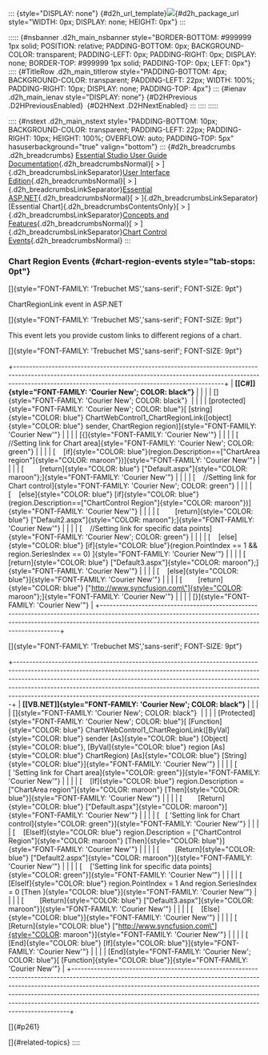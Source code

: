 ::: {style="DISPLAY: none"}
[](ms-xhelp:///?Id=d2h_url_template){#d2h_url_template}![](!package_url!){#d2h_package_url style="WIDTH: 0px; DISPLAY: none; HEIGHT: 0px"}
:::

::::: {#nsbanner .d2h_main_nsbanner style="BORDER-BOTTOM: #999999 1px solid; POSITION: relative; PADDING-BOTTOM: 0px; BACKGROUND-COLOR: transparent; PADDING-LEFT: 0px; PADDING-RIGHT: 0px; DISPLAY: none; BORDER-TOP: #999999 1px solid; PADDING-TOP: 0px; LEFT: 0px"}
:::: {#TitleRow .d2h_main_titlerow style="PADDING-BOTTOM: 4px; BACKGROUND-COLOR: transparent; PADDING-LEFT: 22px; WIDTH: 100%; PADDING-RIGHT: 10px; DISPLAY: none; PADDING-TOP: 4px"}
::: {#ienav .d2h_main_ienav style="DISPLAY: none"}
[](ms-xhelp:///?Id=69ad2b74-df24-4822-8776-7f14f9c4d84a){#D2HPrevious .D2HPreviousEnabled}  [](ms-xhelp:///?Id=fc2e8173-6140-4f74-ba47-999700947df5){#D2HNext .D2HNextEnabled}
:::
::::
:::::

:::: {#nstext .d2h_main_nstext style="PADDING-BOTTOM: 10px; BACKGROUND-COLOR: transparent; PADDING-LEFT: 22px; PADDING-RIGHT: 10px; HEIGHT: 100%; OVERFLOW: auto; PADDING-TOP: 5px" hasuserbackground="true" valign="bottom"}
::: {#d2h_breadcrumbs .d2h_breadcrumbs}
[Essential Studio User Guide Documentation](ms-xhelp:///?Id=12457748-09e3-4d74-a240-8e049cedf030){.d2h_breadcrumbsNormal}[ \> ]{.d2h_breadcrumbsLinkSeparator}[User Interface Edition](ms-xhelp:///?Id=c29296b7-531c-413b-a0ec-488ca1f7f669){.d2h_breadcrumbsNormal}[ \> ]{.d2h_breadcrumbsLinkSeparator}[Essential ASP.NET](ms-xhelp:///?Id=25c35330-c127-4dad-9a92-ed79dc7261a6){.d2h_breadcrumbsNormal}[ \> ]{.d2h_breadcrumbsLinkSeparator}[Essential Chart]{.d2h_breadcrumbsContentsOnly}[ \> ]{.d2h_breadcrumbsLinkSeparator}[Concepts and Features](ms-xhelp:///?Id=100687ce-82f2-4424-9d16-0949ea76cf15){.d2h_breadcrumbsNormal}[ \> ]{.d2h_breadcrumbsLinkSeparator}[Chart Control Events](ms-xhelp:///?Id=69ad2b74-df24-4822-8776-7f14f9c4d84a){.d2h_breadcrumbsNormal}
:::

### Chart Region Events {#chart-region-events style="tab-stops: 0pt"}

[]{style="FONT-FAMILY: 'Trebuchet MS','sans-serif'; FONT-SIZE: 9pt"} 

ChartRegionLink event in ASP.NET

[]{style="FONT-FAMILY: 'Trebuchet MS','sans-serif'; FONT-SIZE: 9pt"} 

This event lets you provide custom links to different regions of a chart.

[]{style="FONT-FAMILY: 'Trebuchet MS','sans-serif'; FONT-SIZE: 9pt"} 

+-----------------------------------------------------------------------------------------------------------------------------------------------------------------------------------------------------------------------------+
| **[\[C#\]]{style="FONT-FAMILY: 'Courier New'; COLOR: black"}**                                                                                                                                                              |
|                                                                                                                                                                                                                             |
| []{style="FONT-FAMILY: 'Courier New'; COLOR: black"}                                                                                                                                                                        |
|                                                                                                                                                                                                                             |
| [protected]{style="FONT-FAMILY: 'Courier New'; COLOR: blue"}[ [string]{style="COLOR: blue"} ChartWebControl1_ChartRegionLink([object]{style="COLOR: blue"} sender, ChartRegion region)]{style="FONT-FAMILY: 'Courier New'"} |
|                                                                                                                                                                                                                             |
| [{]{style="FONT-FAMILY: 'Courier New'"}                                                                                                                                                                                     |
|                                                                                                                                                                                                                             |
| [    //Setting link for Chart area]{style="FONT-FAMILY: 'Courier New'; COLOR: green"}                                                                                                                                       |
|                                                                                                                                                                                                                             |
| [    [if]{style="COLOR: blue"}(region.Description==[\"ChartArea region\"]{style="COLOR: maroon"})]{style="FONT-FAMILY: 'Courier New'"}                                                                                      |
|                                                                                                                                                                                                                             |
| [        [return]{style="COLOR: blue"} [\"Default.aspx\"]{style="COLOR: maroon"};]{style="FONT-FAMILY: 'Courier New'"}                                                                                                      |
|                                                                                                                                                                                                                             |
| [    //Setting link for Chart control]{style="FONT-FAMILY: 'Courier New'; COLOR: green"}                                                                                                                                    |
|                                                                                                                                                                                                                             |
| [    [else]{style="COLOR: blue"} [if]{style="COLOR: blue"}(region.Description==[\"ChartControl Region\"]{style="COLOR: maroon"})]{style="FONT-FAMILY: 'Courier New'"}                                                       |
|                                                                                                                                                                                                                             |
| [        [return]{style="COLOR: blue"} [\"Default2.aspx\"]{style="COLOR: maroon"};]{style="FONT-FAMILY: 'Courier New'"}                                                                                                     |
|                                                                                                                                                                                                                             |
| [    //Setting link for specific data points]{style="FONT-FAMILY: 'Courier New'; COLOR: green"}                                                                                                                             |
|                                                                                                                                                                                                                             |
| [    [else]{style="COLOR: blue"} [if]{style="COLOR: blue"}(region.PointIndex == 1 && region.SeriesIndex == 0) ]{style="FONT-FAMILY: 'Courier New'"}                                                                         |
|                                                                                                                                                                                                                             |
| [        [return]{style="COLOR: blue"} [\"Default3.aspx\"]{style="COLOR: maroon"};]{style="FONT-FAMILY: 'Courier New'"}                                                                                                     |
|                                                                                                                                                                                                                             |
| [    [else]{style="COLOR: blue"}]{style="FONT-FAMILY: 'Courier New'"}                                                                                                                                                       |
|                                                                                                                                                                                                                             |
| [        [return]{style="COLOR: blue"} [\"http://www.syncfusion.com\"]{style="COLOR: maroon"};]{style="FONT-FAMILY: 'Courier New'"}                                                                                         |
|                                                                                                                                                                                                                             |
| [}]{style="FONT-FAMILY: 'Courier New'"}                                                                                                                                                                                     |
+-----------------------------------------------------------------------------------------------------------------------------------------------------------------------------------------------------------------------------+

[]{style="FONT-FAMILY: 'Trebuchet MS','sans-serif'; FONT-SIZE: 9pt"} 

+-----------------------------------------------------------------------------------------------------------------------------------------------------------------------------------------------------------------------------------------------------------------------------------------------------------------------------------------------------------------------------------------------------+
| **[\[VB.NET\]]{style="FONT-FAMILY: 'Courier New'; COLOR: black"}**                                                                                                                                                                                                                                                                                                                                  |
|                                                                                                                                                                                                                                                                                                                                                                                                     |
| []{style="FONT-FAMILY: 'Courier New'; COLOR: black"}                                                                                                                                                                                                                                                                                                                                                |
|                                                                                                                                                                                                                                                                                                                                                                                                     |
| [Protected]{style="FONT-FAMILY: 'Courier New'; COLOR: blue"}[ [Function]{style="COLOR: blue"} ChartWebControl1_ChartRegionLink([ByVal]{style="COLOR: blue"} sender [As]{style="COLOR: blue"} [Object]{style="COLOR: blue"}, [ByVal]{style="COLOR: blue"} region [As]{style="COLOR: blue"} ChartRegion) [As]{style="COLOR: blue"} [String]{style="COLOR: blue"}]{style="FONT-FAMILY: 'Courier New'"} |
|                                                                                                                                                                                                                                                                                                                                                                                                     |
| [   [ \'Setting link for Chart area]{style="COLOR: green"}]{style="FONT-FAMILY: 'Courier New'"}                                                                                                                                                                                                                                                                                                     |
|                                                                                                                                                                                                                                                                                                                                                                                                     |
| [    [If]{style="COLOR: blue"} region.Description = [\"ChartArea region\"]{style="COLOR: maroon"} [Then]{style="COLOR: blue"}]{style="FONT-FAMILY: 'Courier New'"}                                                                                                                                                                                                                                  |
|                                                                                                                                                                                                                                                                                                                                                                                                     |
| [        [Return]{style="COLOR: blue"} [\"Default.aspx\"]{style="COLOR: maroon"}]{style="FONT-FAMILY: 'Courier New'"}                                                                                                                                                                                                                                                                               |
|                                                                                                                                                                                                                                                                                                                                                                                                     |
| [   [ \'Setting link for Chart control]{style="COLOR: green"}]{style="FONT-FAMILY: 'Courier New'"}                                                                                                                                                                                                                                                                                                  |
|                                                                                                                                                                                                                                                                                                                                                                                                     |
| [    [ElseIf]{style="COLOR: blue"} region.Description = [\"ChartControl Region\"]{style="COLOR: maroon"} [Then]{style="COLOR: blue"}]{style="FONT-FAMILY: 'Courier New'"}                                                                                                                                                                                                                           |
|                                                                                                                                                                                                                                                                                                                                                                                                     |
| [        [Return]{style="COLOR: blue"} [\"Default2.aspx\"]{style="COLOR: maroon"}]{style="FONT-FAMILY: 'Courier New'"}                                                                                                                                                                                                                                                                              |
|                                                                                                                                                                                                                                                                                                                                                                                                     |
| [    [\'Setting link for specific data points]{style="COLOR: green"}]{style="FONT-FAMILY: 'Courier New'"}                                                                                                                                                                                                                                                                                           |
|                                                                                                                                                                                                                                                                                                                                                                                                     |
| [    [ElseIf]{style="COLOR: blue"} region.PointIndex = 1 And region.SeriesIndex = 0 [Then ]{style="COLOR: blue"}]{style="FONT-FAMILY: 'Courier New'"}                                                                                                                                                                                                                                               |
|                                                                                                                                                                                                                                                                                                                                                                                                     |
| [        [Return]{style="COLOR: blue"} [\"Default3.aspx\"]{style="COLOR: maroon"}]{style="FONT-FAMILY: 'Courier New'"}                                                                                                                                                                                                                                                                              |
|                                                                                                                                                                                                                                                                                                                                                                                                     |
| [    [Else]{style="COLOR: blue"}]{style="FONT-FAMILY: 'Courier New'"}                                                                                                                                                                                                                                                                                                                               |
|                                                                                                                                                                                                                                                                                                                                                                                                     |
| [        [Return]{style="COLOR: blue"} [\"http://www.syncfusion.com\"]{style="COLOR: maroon"}]{style="FONT-FAMILY: 'Courier New'"}                                                                                                                                                                                                                                                                  |
|                                                                                                                                                                                                                                                                                                                                                                                                     |
| [    [End]{style="COLOR: blue"} [If]{style="COLOR: blue"}]{style="FONT-FAMILY: 'Courier New'"}                                                                                                                                                                                                                                                                                                      |
|                                                                                                                                                                                                                                                                                                                                                                                                     |
| [End]{style="FONT-FAMILY: 'Courier New'; COLOR: blue"}[ [Function]{style="COLOR: blue"}]{style="FONT-FAMILY: 'Courier New'"}                                                                                                                                                                                                                                                                        |
+-----------------------------------------------------------------------------------------------------------------------------------------------------------------------------------------------------------------------------------------------------------------------------------------------------------------------------------------------------------------------------------------------------+

[]{#p261} 

[]{#related-topics}
::::
